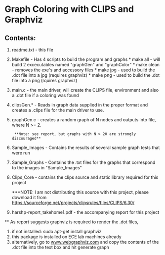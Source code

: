 # Graph Coloring with CLIPS and Graphviz

Contents:
-----------
1) readme.txt - this file
2) Makefile - Has 4 scripts to build the program and graphs
	      * make all - will build 2 excecutables named
		"graphGen" and "graphColor"
	      * make clean - removes the exe's and accessory files
	      * make jpg - used to build the .dot file into a jpg (requires graphviz)
 	      * make png - used to build the .dot file into a png (rquires graphviz)
3) main.c - the main driver, will create the CLIPS file, environment and also 
	    a .dot file if a coloring was found
4) clipsGen.* - Reads in graph data supplied in the proper format and creates a .clips
                file for the main driver to use.
5) graphGen.c - creates a random graph of N nodes and outputs into file, where N >= 2. 

		**Note: see report, but graphs with N > 20 are strongly discouraged**
		
6) Sample_Images - Contains the results of several sample graph tests that were run
7) Sample_Graphs - Contains the .txt files for the graphs that correspond to the images
                   in "Sample_Images"

8) Clips_Core - contains the clips source and static library required for this project

	***NOTE: I am not distributing this source with this project, please download it from 
	https://sourceforge.net/projects/clipsrules/files/CLIPS/6.30/
	

9) harshp-report_takehome1.pdf - the accompanying report for this project

** 
   As report suggests graphviz is required to render the .dot files, 
   1) if not installed: sudo apt-get install graphviz
   2) this package is installed on ECE lab machines already
   3) alternatively, go to www.webgraphviz.com and copy the contents of the .dot file
      into the text box and hit generate graph

